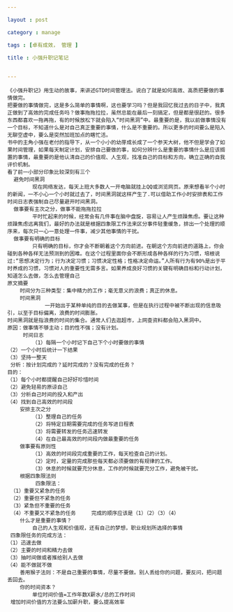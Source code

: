 ```yaml
---

layout : post

category : manage

tags : [卓有成效， 管理 ]

title : 小强升职记笔记
    

---
```

    
    
    《小强升职记》用生动的故事，来讲述GTD时间管理法。说白了就是如何高效、高质把要做的事情做完。
    把要做的事情做完，这是多么简单的事情啊，这也要学习吗？但是我回忆我过去的日子中，我真正做到了高效的完成任务吗？做事拖拖拉拉，虽然总能在最后一刻搞定，但是都是很赶的。很多东西都喜欢一拖再拖，有的时候放松下就会陷入“时间黑洞”中。最重要的是，我以前做事情没有一个目标，不知道什么是对自己真正重要的事情，什么是不重要的。所以更多的时间要么是陷入无聊空虚中，要么是突然加班加点的瞎忙活。
    书中的主角小强在老付的指导下，从一个小小的幼芽成长成了一个参天大树，他不但是学会了如果时间管理，如果每天制定计划，安排自己要做的事，如何分辨什么是重要的事情什么是应该搁置的事情，最重要的是他认清自己的价值观、人生观，找准自己的目标和方向，确立正确的自我评价机制。 
    看了前一小部分印象比较深刻有三个
      避免时间黑洞
            现在网络发达，每天上班大多数人一开电脑就挂上QQ或浏览网页。原来想看半个小时的新闻，一不小心一个小时就过去了，时间黑洞就这样产生了.可以借助工作小时安排表和工作时间日志表强制自己尽量避开时间黑洞。
      做事要有主次之分，做事不能拖拖拉拉
            平时忙起来的时候，经常会有几件事在脑中盘旋，容易让人产生烦躁焦虑。要让这种烦躁焦虑远离我们，最好的办法就是根据四象限工作法来区分事件轻重缓急，排出一个处理的顺序来，每次只一心一意处理一件事，减少其他事情的干扰。
      做事要有明确的目标
            只有明确的目标，你才会不断朝着这个方向前进。在朝这个方向前进的道路上，你会碰到各种各样无法预测到的困难。在这个过程里面你会不断形成各种各样的行为习惯，培根说过:“思想决定行为；行为决定习惯；习惯决定性格；性格决定命运。”人所有行为有90%是出于平时养成的习惯，习惯对人的重要性无需多言。如果养成良好习惯的关键有明确目标和行动计划，知道怎么去做，怎么去管理自己
    原文摘要
        时间分为三种类型：集中精力的工作；毫无意义的浪费；真正的休息。
        时间黑洞
                一开始出于某种单纯的目的去做某事，但是在执行过程中被不断出现的信息吸引，以至于目标偏离，浪费的时间膨胀。                       
    时间黑洞就是指浪费的时间的集合。通常人们去逛超市，上网查资料都会陷入黑洞中。           
    原因：做事情不够主动；目的性不强；没有计划。 
         时间日志     
            （1）每隔一个小时记下自己下个小时要做的事情     
    （2）一个小时后统计一下结果     
    （3）坚持一整天    
     分析：按计划完成的？延时完成的？没有完成的任务？     
    目的：     
    （1）每个小时都提醒自己好好珍惜时间     
    （2）避免轻易的原谅自己     
    （3）分析自己时间的投入和产出    
    （4）找到自己高效的时间段 
        安排主次之分
            （1）整理自己的任务       
            （2）将特定日期需要完成的任务写进日程表       
            （3）将需要转发的任务迅速转发       
            （4）在自己最高效的时间段内做最重要的任务
        做事要有原则性
            （1）高效的时间段完成重要的工作，每天检查自己的计划。                 
            （2）定时，定量的完成那些每天都必须要做的有规律的工作。                 
            （3）休息的时候就要充分休息，工作的时候就要充分工作，避免被干扰。
        根据四象限法则
             四象限法：
     （1）重要又紧急的任务                        
     （2）重要但不紧急的任务                        
     （3）紧急但不重要的任务                        
     （4）不重要又不紧急的任务     完成的顺序应该是（1）（2）（3）（4）
        什么才是重要的事情？
            自己的人生观和价值观，还有自己的梦想，职业规划所选择的事情    
     四象限任务的完成方法：     
    （1）迅速去做     
    （2）主要的时间和精力去做     
    （3）抽时间做或者推给别人去做     
    （4）能不做就不做
        善用猴子法则：不是自己重要的事情，尽量不要做。别人丢给你的问题，要反问，把问题丢回去。
        你的时间资本？   
            单位时间价值=工作年数X薪水/总的工作时间   
     增加时间价值的方法要么加薪升职，要么提高效率

